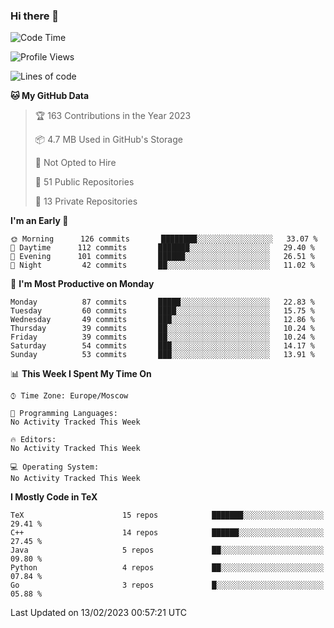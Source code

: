 ### Hi there 👋

<!--
**SemenMartynov/SemenMartynov** is a ✨ _special_ ✨ repository because its `README.md` (this file) appears on your GitHub profile.

Here are some ideas to get you started:

- 🔭 I’m currently working on ...
- 🌱 I’m currently learning ...
- 👯 I’m looking to collaborate on ...
- 🤔 I’m looking for help with ...
- 💬 Ask me about ...
- 📫 How to reach me: ...
- 😄 Pronouns: ...
- ⚡ Fun fact: ...
-->

<!--START_SECTION:waka-->
![Code Time](http://img.shields.io/badge/Code%20Time-0%20secs-blue)

![Profile Views](http://img.shields.io/badge/Profile%20Views-7-blue)

![Lines of code](https://img.shields.io/badge/From%20Hello%20World%20I%27ve%20Written-3%20Million%20lines%20of%20code-blue)

**🐱 My GitHub Data** 

> 🏆 163 Contributions in the Year 2023
 > 
> 📦 4.7 MB Used in GitHub's Storage 
 > 
> 🚫 Not Opted to Hire
 > 
> 📜 51 Public Repositories 
 > 
> 🔑 13 Private Repositories  
 > 
**I'm an Early 🐤** 

```text
🌞 Morning      126 commits       ████████░░░░░░░░░░░░░░░░░   33.07 % 
🌆 Daytime      112 commits       ███████░░░░░░░░░░░░░░░░░░   29.40 % 
🌃 Evening      101 commits       ██████░░░░░░░░░░░░░░░░░░░   26.51 % 
🌙 Night         42 commits       ██░░░░░░░░░░░░░░░░░░░░░░░   11.02 % 

```
📅 **I'm Most Productive on Monday** 

```text
Monday          87 commits       █████░░░░░░░░░░░░░░░░░░░░   22.83 % 
Tuesday         60 commits       ████░░░░░░░░░░░░░░░░░░░░░   15.75 % 
Wednesday       49 commits       ███░░░░░░░░░░░░░░░░░░░░░░   12.86 % 
Thursday        39 commits       ██░░░░░░░░░░░░░░░░░░░░░░░   10.24 % 
Friday          39 commits       ██░░░░░░░░░░░░░░░░░░░░░░░   10.24 % 
Saturday        54 commits       ███░░░░░░░░░░░░░░░░░░░░░░   14.17 % 
Sunday          53 commits       ███░░░░░░░░░░░░░░░░░░░░░░   13.91 % 

```


📊 **This Week I Spent My Time On** 

```text
⌚︎ Time Zone: Europe/Moscow

💬 Programming Languages: 
No Activity Tracked This Week

🔥 Editors: 
No Activity Tracked This Week

💻 Operating System: 
No Activity Tracked This Week

```

**I Mostly Code in TeX** 

```text
TeX                      15 repos            ███████░░░░░░░░░░░░░░░░░░   29.41 % 
C++                      14 repos            ██████░░░░░░░░░░░░░░░░░░░   27.45 % 
Java                     5 repos             ██░░░░░░░░░░░░░░░░░░░░░░░   09.80 % 
Python                   4 repos             ██░░░░░░░░░░░░░░░░░░░░░░░   07.84 % 
Go                       3 repos             █░░░░░░░░░░░░░░░░░░░░░░░░   05.88 % 

```



 Last Updated on 13/02/2023 00:57:21 UTC
<!--END_SECTION:waka-->